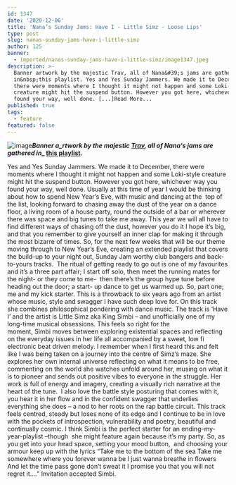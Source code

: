```yaml
---
id: 1347
date: '2020-12-06'
title: 'Nana’s Sunday Jams: Have I - Little Simz - Loose Lips'
type: post
slug: nanas-sunday-jams-have-i-little-simz
author: 125
banner:
  - imported/nanas-sunday-jams-have-i-little-simz/image1347.jpeg
description: >-
  Banner artwork by the majestic Trav, all of Nana&#39;s jams are gathered
  in&nbsp;this playlist. Yes and Yes Sunday Jammers. We made it to December,
  there were moments where I thought it might not happen and some Loki-style
  creature might hit the suspend button. However you got here, whichever way you
  found your way, well done. [...]Read More...
published: true
tags:
  - feature
featured: false
---
```

![image](../imported/nanas-sunday-jams-have-i-little-simz/image1347.jpeg)**_Banner a_rtwork by the majestic [Trav](https://www.backdownwarchild.co.uk/), all of Nana's jams are gathered in__ [__this playlist__](https://open.spotify.com/playlist/12UoQ8ov5i6P8BIfm2lOjS?si=jarAn1CXSEuYB9vAxJidOg)__.__**

Yes and Yes Sunday Jammers. We made it to December, there were moments where I thought it might not happen and some Loki-style creature might hit the suspend button. However you got here, whichever way you found your way, well done. Usually at this time of year I would be thinking about how to spend New Year’s Eve, with music and dancing at the  top of the list, looking forward to chasing away the dust of the year on a dance floor, a living room of a house party, round the outside of a bar or wherever there was space and big tunes to take me away. This year we will all have to find different ways of chasing off the dust, however you do it I hope it’s big, and that you remember to give yourself an inner clap for making it through the most bizarre of times. So, for the next few weeks that will be our theme moving through to New Year’s Eve, creating an extended playlist that covers the build-up to your night out, Sunday Jam worthy club bangers and back-to-yours tracks.  The ritual of getting ready to go out is one of my favourites and it’s a three part affair; I start off solo, then meet the running mates for the night- or they come to me-  then there’s the group hype tune before heading out the door; a start- up dance to get us warmed up. So, part one; me and my kick starter. This is a throwback to six years ago from an artist whose music, style and swagger I have such deep love for. On this track she combines philosophical pondering with dance music. The track is ‘Have I’ and the artist is Little Simz aka King Simbi – and unofficially one of my long-time musical obsessions. This feels so right for the moment, Simbi moves between exploring existential spaces and reflecting on the everyday issues in her life all accompanied by a sweet, low fi electronic beat driven melody. I remember when I first heard this and felt like I was being taken on a journey into the centre of Simz’s maze. She explores her own internal universe reflecting on what it means to be free, commenting on the world she watches unfold around her, musing on what it is to pioneer and sends out positive vibes to everyone in the struggle. Her work is full of energy and imagery, creating a visually rich narrative at the heart of the tune.  I also love the battle style posturing that comes with it, you hear it in her flow and in the confident swagger that underlies everything she does – a nod to her roots on the rap battle circuit. This track feels centred, steady but loses none of its edge and I continue to be in love with the pockets of introspection, vulnerability and poetry, beautiful and continually cosmic. I think Simbi is the perfect starter for an ending-my-year-playlist –though  she might feature again because it’s my party. So, as you get into your head space, setting your mood button,  and choosing your armour keep up with the lyrics “Take me to the bottom of the sea Take me somewhere where you forever wanna be I just wanna breathe in flowers And let the time pass gone don’t sweat it I promise you that you will not regret it….” Invitation accepted Simbi.